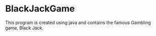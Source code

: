 # BlackJackGame
This program is created using java and contains the famous Gambling game, Black Jack.
